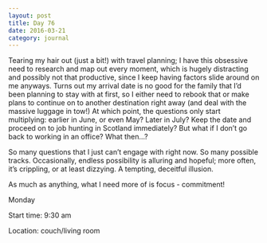 ```yaml
---
layout: post
title: Day 76
date: 2016-03-21
category: journal
---
```


Tearing my hair out (just a bit!) with travel planning; I have this obsessive need to research and map out every moment, which is hugely distracting and possibly not that productive, since I keep having factors slide around on me anyways. Turns out my arrival date is no good for the family that I’d been planning to stay with at first, so I either need to rebook that or make plans to continue on to another destination right away (and deal with the massive luggage in tow!) At which point, the questions only start multiplying: earlier in June, or even May? Later in July? Keep the date and proceed on to job hunting in Scotland immediately? But what if I don’t go back to working in an office? What then…? 

So many questions that I just can’t engage with right now. So many possible tracks. Occasionally, endless possibility is alluring and hopeful; more often, it’s crippling, or at least dizzying. A tempting, deceitful illusion. 

As much as anything, what I need more of is focus - commitment!


Monday

Start time: 9:30 am

Location: couch/living room
